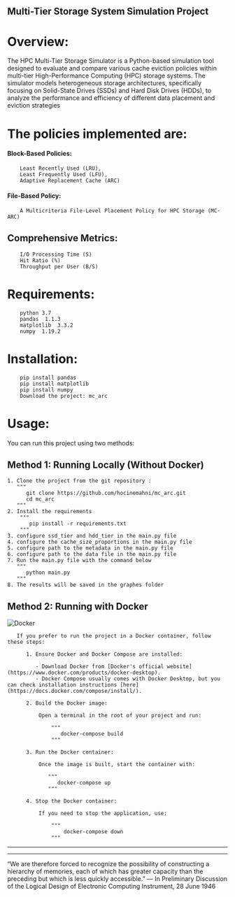 
## Multi-Tier Storage System Simulation Project
# Overview: 
   The HPC Multi-Tier Storage Simulator is a Python-based simulation tool designed to evaluate and compare various cache eviction policies within multi-tier High-Performance Computing (HPC) storage systems. The simulator models heterogeneous storage architectures, specifically focusing on Solid-State Drives (SSDs) and Hard Disk Drives (HDDs), to analyze the performance and efficiency of different data placement and eviction strategies



# The policies implemented are: 

#### Block-Based Policies:
        Least Recently Used (LRU),
        Least Frequently Used (LFU),
        Adaptive Replacement Cache (ARC)
#### File-Based Policy:
        A Multicriteria File-Level Placement Policy for HPC Storage (MC-ARC)
               
## Comprehensive Metrics:

        I/O Processing Time (S)
        Hit Ratio (%)
        Throughput per User (B/S)   
# Requirements:   
        python 3.7
        pandas  1.1.3
        matplotlib  3.3.2
        numpy  1.19.2
        
# Installation:
        pip install pandas
        pip install matplotlib
        pip install numpy
        Download the project: mc_arc
 
  # Usage:  
  You can run this project using two methods:

  ## Method 1: Running Locally (Without Docker)
    1. Clone the project from the git repository :
       """
          git clone https://github.com/hocinemahni/mc_arc.git
          cd mc_arc
       """
    2. Install the requirements
        """
           pip install -r requirements.txt
        """
    3. configure ssd_tier and hdd_tier in the main.py file
    4. configure the cache_size_proportions in the main.py file
    5. configure path to the metadata in the main.py file
    6. configure path to the data file in the main.py file 
    7. Run the main.py file with the command below
       """
          python main.py
       """
    8. The results will be saved in the graphes folder
            
  ## Method 2: Running with Docker
  ![Docker](utils/Docker.png)

       If you prefer to run the project in a Docker container, follow these steps:

          1. Ensure Docker and Docker Compose are installed:

             - Download Docker from [Docker's official website](https://www.docker.com/products/docker-desktop).
             - Docker Compose usually comes with Docker Desktop, but you can check installation instructions [here](https://docs.docker.com/compose/install/).

          2. Build the Docker image:

              Open a terminal in the root of your project and run:

                  """
                     docker-compose build
                  """

          3. Run the Docker container:

              Once the image is built, start the container with:

                 """
                    docker-compose up
                 """

          4. Stop the Docker container:

              If you need to stop the application, use:

                  """
                      docker-compose down
                  """

---------------------------------------------------------------------------------------------------------------------------------------------
---------------------------------------------------------------------------------------------------------------------------------------------
“We are therefore forced to recognize the possibility of constructing a hierarchy of memories,
each of which has greater capacity than the preceding but which is less quickly accessible.”
— In Preliminary Discussion of the Logical Design of Electronic Computing Instrument, 28 June 1946
